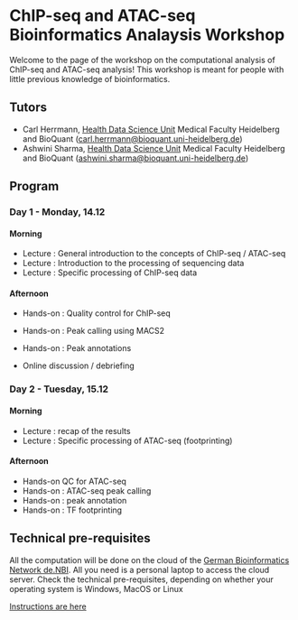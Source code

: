 # ChIP-seq and ATAC-seq Bioinformatics Analaysis Workshop

Welcome to the page of the workshop on the computational analysis of ChIP-seq and ATAC-seq analysis! This workshop is meant for people with little previous knowledge of bioinformatics.

## Tutors

* Carl Herrmann, [Health Data Science Unit](https://www.hdsu.org/) Medical Faculty Heidelberg and BioQuant (carl.herrmann@bioquant.uni-heidelberg.de)
* Ashwini Sharma, [Health Data Science Unit](https://www.hdsu.org/) Medical Faculty Heidelberg and BioQuant (ashwini.sharma@bioquant.uni-heidelberg.de)

## Program

### Day 1 - Monday, 14.12

#### Morning 

* Lecture : General introduction to the concepts of ChIP-seq / ATAC-seq
* Lecture : Introduction to the processing of sequencing data
* Lecture : Specific processing of ChIP-seq data

#### Afternoon
* Hands-on : Quality control for ChIP-seq
* Hands-on : Peak calling using MACS2
* Hands-on : Peak annotations

* Online discussion / debriefing 
### Day 2 - Tuesday, 15.12

#### Morning

* Lecture : recap of the results
* Lecture : Specific processing of ATAC-seq (footprinting)

#### Afternoon

* Hands-on  QC for ATAC-seq
* Hands-on : ATAC-seq peak calling
* Hands-on : peak annotation
* Hands-on : TF footprinting

## Technical pre-requisites

All the computation will be done on the cloud of the [German Bioinformatics Network de.NBI](https://www.denbi.de/). All you need is a personal laptop to access the cloud server. Check the technical pre-requisites, depending on whether your operating system is Windows, MacOS or Linux

[Instructions are here](./technical.md)